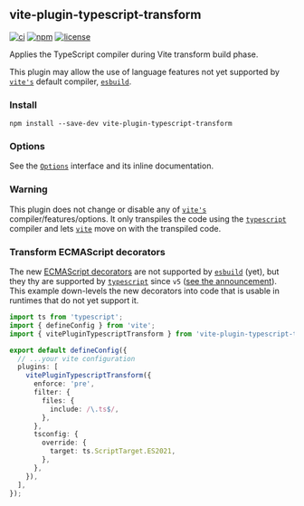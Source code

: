 vite-plugin-typescript-transform
---

[![ci][badge-workflow-ci]][badge-workflow-ci-link]
[![npm][badge-npm]][badge-npm-link]
[![license][badge-license]][badge-license-link]

[badge-license]: https://img.shields.io/github/license/herberttn/vite-plugin-typescript-transform?style=flat-square
[badge-license-link]: ./LICENSE.md
[badge-npm]: https://img.shields.io/npm/v/vite-plugin-typescript-transform?logo=npm&style=flat-square
[badge-npm-link]: https://www.npmjs.com/package/vite-plugin-typescript-transform
[badge-workflow-ci]: https://img.shields.io/github/actions/workflow/status/herberttn/vite-plugin-typescript-transform/ci.yml?branch=main&label=ci&logo=github&style=flat-square
[badge-workflow-ci-link]: https://github.com/herberttn/vite-plugin-typescript-transform/actions/workflows/ci.yml

Applies the TypeScript compiler during Vite transform build phase.

This plugin may allow the use of language features not yet supported by [`vite's`][link-to-vite] default compiler, [`esbuild`][link-to-esbuild].

[link-to-ecmascript-decorators]: https://tc39.es/proposal-decorators
[link-to-esbuild]: https://www.npmjs.com/package/esbuild
[link-to-nodejs]: https://nodejs.org
[link-to-typescript-v5-announcement]: https://devblogs.microsoft.com/typescript/announcing-typescript-5-0
[link-to-typescript]: https://www.npmjs.com/package/typescript
[link-to-vite]: https://www.npmjs.com/package/vite
[link-to-options]: ./src/types.ts#L4

### Install
```shell
npm install --save-dev vite-plugin-typescript-transform
```

### Options
See the [`Options`][link-to-options] interface and its inline documentation.

### Warning
This plugin does not change or disable any of [`vite's`][link-to-vite] compiler/features/options. It only transpiles the code using the [`typescript`][link-to-typescript] compiler and lets [`vite`][link-to-vite] move on with the transpiled code.

### Transform ECMAScript decorators
The new [ECMAScript decorators][link-to-ecmascript-decorators] are not supported by [`esbuild`][link-to-esbuild] (yet), but they thy are supported by [`typescript`][link-to-typescript] since `v5` ([see the announcement][link-to-typescript-v5-announcement]). This example down-levels the new decorators into code that is usable in runtimes that do not yet support it.
```typescript
import ts from 'typescript';
import { defineConfig } from 'vite';
import { vitePluginTypescriptTransform } from 'vite-plugin-typescript-transform';

export default defineConfig({
  // ...your vite configuration
  plugins: [
    vitePluginTypescriptTransform({
      enforce: 'pre',
      filter: {
        files: {
          include: /\.ts$/,
        },
      },
      tsconfig: {
        override: {
          target: ts.ScriptTarget.ES2021,
        },
      },
    }),
  ],
});
```
